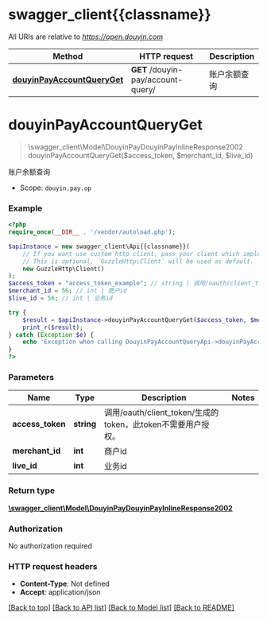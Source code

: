 # swagger_client{{classname}}

All URIs are relative to *https://open.douyin.com*

Method | HTTP request | Description
------------- | ------------- | -------------
[**douyinPayAccountQueryGet**](DouyinPayAccountQueryApi.md#douyinPayAccountQueryGet) | **GET** /douyin-pay/account-query/ | 账户余额查询

# **douyinPayAccountQueryGet**
> \swagger_client\Model\DouyinPayDouyinPayInlineResponse2002 douyinPayAccountQueryGet($access_token, $merchant_id, $live_id)

账户余额查询

* Scope: `douyin.pay.op`

### Example
```php
<?php
require_once(__DIR__ . '/vendor/autoload.php');

$apiInstance = new swagger_client\Api{{classname}}(
    // If you want use custom http client, pass your client which implements `GuzzleHttp\ClientInterface`.
    // This is optional, `GuzzleHttp\Client` will be used as default.
    new GuzzleHttp\Client()
);
$access_token = "access_token_example"; // string | 调用/oauth/client_token/生成的token，此token不需要用户授权。
$merchant_id = 56; // int | 商户id
$live_id = 56; // int | 业务id

try {
    $result = $apiInstance->douyinPayAccountQueryGet($access_token, $merchant_id, $live_id);
    print_r($result);
} catch (Exception $e) {
    echo 'Exception when calling DouyinPayAccountQueryApi->douyinPayAccountQueryGet: ', $e->getMessage(), PHP_EOL;
}
?>
```

### Parameters

Name | Type | Description  | Notes
------------- | ------------- | ------------- | -------------
 **access_token** | **string**| 调用/oauth/client_token/生成的token，此token不需要用户授权。 |
 **merchant_id** | **int**| 商户id |
 **live_id** | **int**| 业务id |

### Return type

[**\swagger_client\Model\DouyinPayDouyinPayInlineResponse2002**](../Model/DouyinPayDouyinPayInlineResponse2002.md)

### Authorization

No authorization required

### HTTP request headers

 - **Content-Type**: Not defined
 - **Accept**: application/json

[[Back to top]](#) [[Back to API list]](../../README.md#documentation-for-api-endpoints) [[Back to Model list]](../../README.md#documentation-for-models) [[Back to README]](../../README.md)

